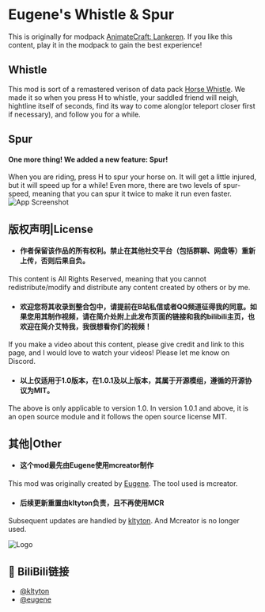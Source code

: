 # Eugene's Whistle & Spur
This is originally for modpack [AnimateCraft: Lankeren](https://modrinth.com/modpack/animatecraft-lankeren). If you like this content, play it in the modpack to gain the best experience!


## Whistle
This mod is sort of a remastered verison of data pack [Horse Whistle](https://www.planetminecraft.com/data-pack/horse-whistle-call-your-horse-to-come-to-you-just-like-that-in-red-dead-redemption-2/). We made it so when you press H to whistle,
your saddled friend will neigh, hightline itself of seconds, find its way to come along(or teleport closer first if necessary), 
and follow you for a while.

## Spur
#### One more thing! We added a new feature: Spur! 
When you are riding, press H to spur your horse on. 
It will get a little injured, but it will speed up for a while! Even more, 
there are two levels of spur-speed, meaning that you can spur it twice to make it run even faster.
![App Screenshot](https://cdn.modrinth.com/data/kdPyFGUG/da988d833a79a341fd48baed434787f51d9a1860.png)
## 版权声明|License
- #### 作者保留该作品的所有权利。禁止在其他社交平台（包括群聊、网盘等）重新上传，否则后果自负。 
This content is All Rights Reserved, meaning that you cannot redistribute/modify and distribute any content created by others or by me.
- #### 欢迎您将其收录到整合包中，请提前在B站私信或者QQ频道征得我的同意。如果您用其制作视频，请在简介处附上此发布页面的链接和我的bilibili主页，也欢迎在简介艾特我，我很想看你们的视频！ 
If you make a video about this content, please give credit and link to this page, and I would love to watch your videos! Please let me know on Discord.
- #### 以上仅适用于1.0版本，在1.0.1及以上版本，其属于开源模组，遵循的开源协议为MIT。
The above is only applicable to version 1.0. In version 1.0.1 and above, it is an open source module and it follows the open source license MIT.
## 其他|Other
- #### 这个mod最先由Eugene使用mcreator制作
This mod was originally created by [Eugene](https://modrinth.com/user/Eugene).
The tool used is mcreator.
- #### 后续更新重置由kltyton负责，且不再使用MCR
Subsequent updates are handled by [kltyton](https://modrinth.com/user/kltyton).
And Mcreator is no longer used.


![Logo](https://i0.hdslb.com/bfs/archive/c8fd97a40bf79f03e7b76cbc87236f612caef7b2.png)
## 🔗 BiliBili链接
- [@kltyton](https://space.bilibili.com/353872260/)
- [@eugene](https://space.bilibili.com/190900020/)
